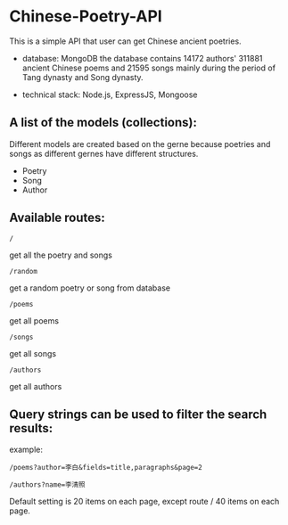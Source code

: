 # Chinese-Poetry-API

This is a simple API that user can get Chinese ancient poetries.

- database: MongoDB
the database contains 14172 authors' 311881 ancient Chinese poems and 21595 songs mainly during the period of Tang dynasty and Song dynasty.

- technical stack: Node.js, ExpressJS, Mongoose

## A list of the models (collections):
Different models are created based on the gerne because poetries and songs as different gernes have different structures.

- Poetry
- Song
- Author

## Available routes:
```
/
```
get all the poetry and songs 

```
/random
```
get a random poetry or song from database

```
/poems
```
get all poems

```
/songs
```
get all songs

```
/authors
```
get all authors

## Query strings can be used to filter the search results:
example:
```
/poems?author=李白&fields=title,paragraphs&page=2

```
```
/authors?name=李清照
```
Default setting is 20 items on each page, except route / 40 items on each page.


